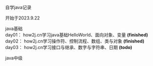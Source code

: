 自学java记录<br>

开始于2023.9.22 <br>

java基础<br>
day01： how2j.cn学习java基础HelloWorld、面向对象、变量 **(finished)** <br>
day02： how2j.cn学习操作符、控制流程、数组、类与对象 **(finished)** <br>
day03： how2j.cn学习接口与继承、数字与字符串、日期 **(todo)** <br>

java中级<br>